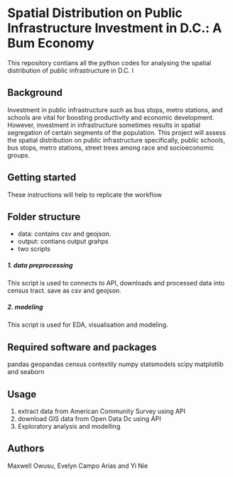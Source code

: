 
# Spatial Distribution on Public Infrastructure Investment in D.C.: A Bum Economy
This repository contians all the python codes for analysing the spatial distribution of public infrastructure in D.C. I

## Background
Investment in public infrastructure such as bus stops, metro stations, and schools  are vital for boosting productivity and economic development. However, investment in infrastructure sometimes results in spatial segregation of certain segments of the population. This project will assess the spatial distribution on public infrastructure specifically, public schools, bus stops, metro stations, street trees among race and socioeconomic groups.

## Getting started
These instructions will help to replicate the workflow

## Folder structure 
- data: contains csv and geojson. 
- output: contians output grahps 
- two scripts 
##### 1. data preprocessing 
This script is used to connects to API, downloads and processed data into census tract. save as csv and geojson. 
##### 2. modeling
This script is used for EDA, visualisation and modeling. 

## Required software and packages
pandas
geopandas
census
contextily
numpy
statsmodels
scipy
matplotlib and seaborn

## Usage

1. extract data from American Community Survey using API
2. download GIS data from Open Data Dc using API
3. Exploratory analysis and modelling 

## Authors
Maxwell Owusu, Evelyn Campo Arias and Yi Nie

